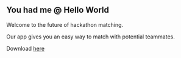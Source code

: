 You had me @ Hello World
---------

Welcome to the future of hackathon matching.

Our app gives you an easy way to match with potential teammates.

Download [here](https://github.com/yhmahw/android/blob/master/app/app-release.apk?raw=true)

